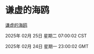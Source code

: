 # 谦虚的海鸥
[谦虚的海鸥](http://219.139.198.119:56308/qxdho/course/base/hotlink/index.php)

2025年 02月 25日 星期二 07:00:02 CST

2025年 02月 24日 星期一 23:00:02 GMT
